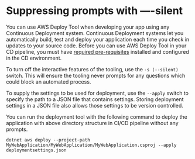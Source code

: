 # Suppressing prompts with —-silent

You can use AWS Deploy Tool when developing your app using any Continuous Deployment system. Continuous Deployment systems let you automatically build, test and deploy your application each time you check in updates to your source code. Before you can use AWS Deploy Tool in your CD pipeline, you must have [required pre-requisites](../../docs/getting-started/pre-requisites.md) installed and configured in the CD environment.

To turn off the interactive features of the tooling, use the `-s (--silent)` switch. This will ensure the tooling never prompts for any questions which could block an automated process.

To supply the settings to be used for deployment, use the `--apply` switch to specify the path to a JSON file that contains settings. Storing deployment settings in a JSON file also allows those settings to be version controlled.

You can run the deployment tool with the following command to deploy the application with above directory structure in CI/CD pipeline without any prompts.

    dotnet aws deploy --project-path MyWebApplication/MyWebApplication/MyWebApplication.csproj --apply deploymentsettings.json
